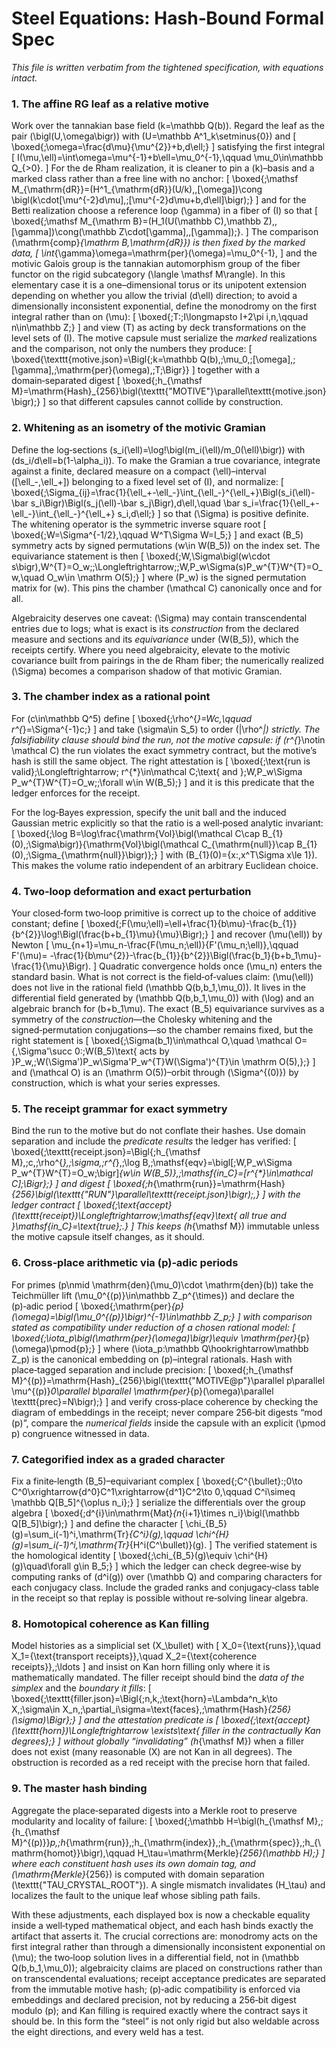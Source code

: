 # Steel Equations: Hash‑Bound Formal Spec

_This file is written verbatim from the tightened specification, with equations intact._

### 1.  The affine RG leaf as a relative motive

Work over the tannakian base field \(k=\mathbb Q(b)\). Regard the leaf as the pair \(\bigl(U,\omega\bigr)\) with \(U=\mathbb A^1_k\setminus\{0\}\) and
\[
\boxed{\;\omega=\frac{d\mu}{\mu^{2}}+b\,d\ell\;}
\]
satisfying the first integral
\[
I(\mu,\ell)=\int\omega=\mu^{-1}+b\ell=\mu_0^{-1},\qquad \mu_0\in\mathbb Q_{>0}.
\]
For the de Rham realization, it is cleaner to pin a \(k\)–basis and a marked class rather than a free line with no anchor:
\[
\boxed{\;\mathsf M_{\mathrm{dR}}=(H^1_{\mathrm{dR}}(U/k),\,[\omega])\cong \bigl(k\cdot[\mu^{-2}d\mu],\;[\mu^{-2}d\mu+b\,d\ell]\bigr)\;}
\]
and for the Betti realization choose a reference loop \(\gamma\) in a fiber of \(I\) so that
\[
\boxed{\;\mathsf M_{\mathrm B}=(H_1(U(\mathbb C),\mathbb Z),\,[\gamma])\cong(\mathbb Z\cdot[\gamma],\,[\gamma])\;}. 
\]
The comparison \(\mathrm{comp}_{\mathrm B,\mathrm{dR}}\) is then fixed by the marked data,
\[
\int_{\gamma}\omega=\mathrm{per}(\omega)=\mu_0^{-1},
\]
and the motivic Galois group is the tannakian automorphism group of the fiber functor on the rigid subcategory \(\langle \mathsf M\rangle\). In this elementary case it is a one–dimensional torus or its unipotent extension depending on whether you allow the trivial \(d\ell\) direction; to avoid a dimensionally inconsistent exponential, define the monodromy on the first integral rather than on \(\mu\):
\[
\boxed{\;T:\;I\longmapsto I+2\pi i\,n,\qquad n\in\mathbb Z\;}
\]
and view \(T\) as acting by deck transformations on the level sets of \(I\). The motive capsule must serialize the *marked* realizations and the comparison, not only the numbers they produce:
\[
\boxed{\texttt{motive.json}=\Bigl\{\;k=\mathbb Q(b),\;\mu_0,\;[\omega],\;[\gamma],\;\mathrm{per}(\omega),\;T\;\Bigr\}}
\]
together with a domain‑separated digest
\[
\boxed{\;h_{\mathsf M}=\mathrm{Hash}_{256}\bigl(\texttt{"MOTIVE"}\parallel\texttt{motive.json}\bigr)\;}
\]
so that different capsules cannot collide by construction.

### 2.  Whitening as an isometry of the motivic Gramian

Define the log‑sections \(s_i(\ell)=\log\!\bigl(m_i(\ell)/m_0(\ell)\bigr)\) with \(ds_i/d\ell=b(1-\alpha_i)\). To make the Gramian a true covariance, integrate against a finite, declared measure on a compact \(\ell\)–interval \([\ell_-,\ell_+]\) belonging to a fixed level set of \(I\), and normalize:
\[
\boxed{\;\Sigma_{ij}=\frac{1}{\ell_+-\ell_-}\int_{\ell_-}^{\ell_+}\Bigl(s_i(\ell)-\bar s_i\Bigr)\Bigl(s_j(\ell)-\bar s_j\Bigr)\,d\ell,\quad \bar s_i=\frac{1}{\ell_+-\ell_-}\int_{\ell_-}^{\ell_+} s_i\,d\ell\;}
\]
so that \(\Sigma\) is positive definite. The whitening operator is the symmetric inverse square root
\[
\boxed{\;W=\Sigma^{-1/2},\qquad W^T\Sigma W=I_5\;}
\]
and exact \(B_5\) symmetry acts by signed permutations \(w\in W(B_5)\) on the index set. The equivariance statement is then
\[
\boxed{\;W\,\Sigma\bigl(w\cdot s\bigr)\,W^{T}=O_w\;\;\Longleftrightarrow\;\;W\,P_w\Sigma(s)P_w^{T}W^{T}=O_w,\quad O_w\in \mathrm O(5)\;}
\]
where \(P_w\) is the signed permutation matrix for \(w\). This pins the chamber \(\mathcal C\) canonically once and for all.

Algebraicity deserves one caveat: \(\Sigma\) may contain transcendental entries due to logs; what is exact is its *construction* from the declared measure and sections and its *equivariance* under \(W(B_5)\), which the receipts certify. Where you need algebraicity, elevate to the motivic covariance built from pairings in the de Rham fiber; the numerically realized \(\Sigma\) becomes a comparison shadow of that motivic Gramian.

### 3.  The chamber index as a rational point

For \(c\in\mathbb Q^5\) define
\[
\boxed{\;\rho^{*}=Wc,\qquad r^{*}=\Sigma^{-1}c\;}
\]
and take \(\sigma\in S_5\) to order \(|\rho^*|\) strictly. The falsifiability clause should bind the *run*, not the motive capsule: if \(r^{*}\notin \mathcal C\) the run violates the exact symmetry contract, but the motive’s hash is still the same object. The right attestation is
\[
\boxed{\;\text{run is valid}\;\Longleftrightarrow\; r^{*}\in\mathcal C\;\text{ and }\;W\,P_w\Sigma P_w^{T}W^{T}=O_w\;\;\forall w\in W(B_5)\;}
\]
and it is this predicate that the ledger enforces for the receipt.

For the log‑Bayes expression, specify the unit ball and the induced Gaussian metric explicitly so that the ratio is a well‑posed analytic invariant:
\[
\boxed{\;\log B=\log\frac{\mathrm{Vol}\bigl(\mathcal C\cap B_{1}(0),\;\Sigma\bigr)}{\mathrm{Vol}\bigl(\mathcal C_{\mathrm{null}}\cap B_{1}(0),\;\Sigma_{\mathrm{null}}\bigr)}\;}
\]
with \(B_{1}(0)=\{x:\,x^T\Sigma x\le 1\}\). This makes the volume ratio independent of an arbitrary Euclidean choice.

### 4.  Two‑loop deformation and exact perturbation

Your closed‑form two‑loop primitive is correct up to the choice of additive constant; define
\[
\boxed{\;F(\mu;\ell)=\ell+\frac{1}{b\mu}-\frac{b_{1}}{b^{2}}\log\!\Bigl(\frac{b+b_{1}\mu}{\mu}\Bigr)\;}
\]
and recover \(\mu(\ell)\) by Newton
\[
\mu_{n+1}=\mu_n-\frac{F(\mu_n;\ell)}{F'(\mu_n;\ell)},\qquad F'(\mu)= -\frac{1}{b\mu^{2}}-\frac{b_{1}}{b^{2}}\Bigl(\frac{b_1}{b+b_1\mu}-\frac{1}{\mu}\Bigr).
\]
Quadratic convergence holds once \(\mu_n\) enters the standard basin. What is not correct is the field‑of‑values claim: \(\mu(\ell)\) does not live in the rational field \(\mathbb Q(b,b_1,\mu_0)\). It lives in the differential field generated by \(\mathbb Q(b,b_1,\mu_0)\) with \(\log\) and an algebraic branch for \(b+b_1\mu\). The exact \(B_5\) equivariance survives as a symmetry of the *construction*—the Cholesky whitening and the signed‑permutation conjugations—so the chamber remains fixed, but the right statement is
\[
\boxed{\;\Sigma(b_1)\in\mathcal O,\quad \mathcal O=\{\,\Sigma'\succ 0:\;W(B_5)\text{ acts by }P_w,\;W(\Sigma')P_w\Sigma'P_w^{T}W(\Sigma')^{T}\in \mathrm O(5)\,\}\;}
\]
and \(\mathcal O\) is an \(\mathrm O(5)\)–orbit through \(\Sigma^{(0)}\) by construction, which is what your series expresses.

### 5.  The receipt grammar for exact symmetry

Bind the run to the motive but do not conflate their hashes. Use domain separation and include the *predicate results* the ledger has verified:
\[
\boxed{\;\texttt{receipt.json}=\Bigl\{\;h_{\mathsf M},\;c,\;\rho^{*},\;\sigma,\;r^{*},\;\log B,\;\mathsf{eqv}=\bigl[\;W\,P_w\Sigma P_w^{T}W^{T}=O_w\;\bigr]_{w\in W(B_5)},\;\mathsf{in\_C}=[r^{*}\in\mathcal C]\;\Bigr\}\;}
\]
and digest
\[
\boxed{\;h_{\mathrm{run}}=\mathrm{Hash}_{256}\bigl(\texttt{"RUN"}\parallel\texttt{receipt.json}\bigr)\;,}
\]
with the ledger contract
\[
\boxed{\;\text{accept}(\texttt{receipt})\Longleftrightarrow\;\mathsf{eqv}\text{ all true and }\mathsf{in\_C}=\text{true}\;.}
\]
This keeps \(h_{\mathsf M}\) immutable unless the motive capsule itself changes, as it should.

### 6.  Cross‑place arithmetic via \(p\)‑adic periods

For primes \(p\nmid \mathrm{den}(\mu_0)\cdot \mathrm{den}(b)\) take the Teichmüller lift \(\mu_0^{(p)}\in\mathbb Z_p^{\times}\) and declare the \(p\)‑adic period
\[
\boxed{\;\mathrm{per}_{p}(\omega)=\bigl(\mu_0^{(p)}\bigr)^{-1}\in\mathbb Z_p\;}
\]
with comparison stated as compatibility under reduction of a chosen rational model:
\[
\boxed{\;\iota_p\bigl(\mathrm{per}(\omega)\bigr)\equiv \mathrm{per}_{p}(\omega)\pmod{p}\;}
\]
where \(\iota_p:\mathbb Q\hookrightarrow\mathbb Z_p\) is the canonical embedding on \(p\)–integral rationals. Hash with place‑tagged separation and include precision:
\[
\boxed{\;h_{\mathsf M}^{(p)}=\mathrm{Hash}_{256}\bigl(\texttt{"MOTIVE@p"}\parallel p\parallel \mu^{(p)}_0\parallel b\parallel \mathrm{per}_{p}(\omega)\parallel \texttt{prec}=N\bigr)\;}
\]
and verify cross‑place coherence by checking the diagram of embeddings in the receipt; never compare 256‑bit digests “mod \(p\)”, compare the *numerical fields* inside the capsule with an explicit \(\pmod p\) congruence witnessed in data.

### 7.  Categorified index as a graded character

Fix a finite‑length \(B_5\)–equivariant complex
\[
\boxed{\;C^{\bullet}:\;0\to C^0\xrightarrow{d^0}C^1\xrightarrow{d^1}C^2\to 0,\qquad C^i\simeq \mathbb Q[B_5]^{\oplus n_i}\;}
\]
serialize the differentials over the group algebra
\[
\boxed{\;d^{i}\in\mathrm{Mat}_{n_{i+1}\times n_i}\bigl(\mathbb Q[B_5]\bigr)\;}
\]
and define the character
\[
\chi_{B_5}(g)=\sum_i(-1)^i\,\mathrm{Tr}_{C^i}(g),\qquad \chi^{H}(g)=\sum_i(-1)^i\,\mathrm{Tr}_{H^i(C^\bullet)}(g).
\]
The verified statement is the homological identity
\[
\boxed{\;\chi_{B_5}(g)\equiv \chi^{H}(g)\quad\forall g\in B_5\;}
\]
which the ledger can check degree‑wise by computing ranks of \(d^i(g)\) over \(\mathbb Q\) and comparing characters for each conjugacy class. Include the graded ranks and conjugacy‑class table in the receipt so that replay is possible without re‑solving linear algebra.

### 8.  Homotopical coherence as Kan filling

Model histories as a simplicial set \(X_\bullet\) with
\[
X_0=\{\text{runs}\},\quad X_1=\{\text{transport receipts}\},\quad X_2=\{\text{coherence receipts}\},\;\ldots
\]
and insist on Kan horn filling only where it is mathematically mandated. The filler receipt should bind the *data of the simplex* and the *boundary it fills*:
\[
\boxed{\;\texttt{filler.json}=\Bigl\{\;n,k,\;\text{horn}=\Lambda^n_k\to X,\;\sigma\in X_n,\;\partial_i\sigma=\text{faces},\;\mathrm{Hash}_{256}(\sigma)\Bigr\}\;}
\]
and the attestation predicate is
\[
\boxed{\;\text{accept}(\texttt{horn})\Longleftrightarrow \exists\text{ filler in the contractually Kan degrees}\;}
\]
without globally “invalidating” \(h_{\mathsf M}\) when a filler does not exist (many reasonable \(X\) are not Kan in all degrees). The obstruction is recorded as a red receipt with the precise horn that failed.

### 9.  The master hash binding

Aggregate the place‑separated digests into a Merkle root to preserve modularity and locality of failure:
\[
\boxed{\;\mathbb H=\bigl(h_{\mathsf M},\;\{h_{\mathsf M}^{(p)}\}_p,\;h_{\mathrm{run}},\;h_{\mathrm{index}},\;h_{\mathrm{spec}},\;h_{\mathrm{homot}}\bigr),\qquad H_\tau=\mathrm{Merkle}_{256}(\mathbb H)\;}
\]
where each constituent hash uses its own domain tag, and \(\mathrm{Merkle}_{256}\) is computed with domain separation \(\texttt{"TAU\_CRYSTAL\_ROOT"}\). A single mismatch invalidates \(H_\tau\) and localizes the fault to the unique leaf whose sibling path fails.

With these adjustments, each displayed box is now a checkable equality inside a well‑typed mathematical object, and each hash binds exactly the artifact that asserts it. The crucial corrections are: monodromy acts on the first integral rather than through a dimensionally inconsistent exponential on \(\mu\); the two‑loop solution lives in a differential field, not in \(\mathbb Q(b,b_1,\mu_0)\); algebraicity claims are placed on constructions rather than on transcendental evaluations; receipt acceptance predicates are separated from the immutable motive hash; \(p\)‑adic compatibility is enforced via embeddings and declared precision, not by reducing a 256‑bit digest modulo \(p\); and Kan filling is required exactly where the contract says it should be. In this form the “steel” is not only rigid but also weldable across the eight directions, and every weld has a test.
